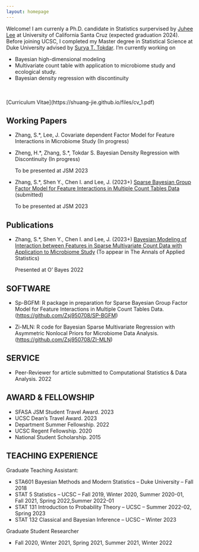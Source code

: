 ```yaml
---
layout: homepage
---
```


Welcome! I am currenly a Ph.D. candidate in Statistics surpervised by [Juhee Lee](https://sites.google.com/ucsc.edu/juheelee/home?authuser=0) at University of California Santa Cruz (expected graduation 2024). Before joining UCSC, I completed my Master degree in Statistical Science at Duke University advised by [Surya T. Tokdar](http://www2.stat.duke.edu/~st118/). I’m currently working on
- Bayesian high-dimensional modeling
- Multivariate count table with application to microbiome study and ecological study. 
- Bayesian density regression with discontinuity
<br>
<br>
[Curriculum Vitae](https://shuang-jie.github.io/files/cv_1.pdf)


## Working Papers
* Zhang, S.*, Lee, J. Covariate dependent Factor Model for Feature Interactions in Microbiome Study (In progress) 


* Zheng, H.*, Zhang, S.\*, Tokdar S. Bayesian Density Regression with Discontinuity (In progress) 

   To be presented at JSM 2023

* Zhang, S.*, Shen Y., Chen I. and Lee, J. (2023+) [Sparse Bayesian Group Factor Model for Feature Interactions in Multiple Count Tables Data](https://shuang-jie.github.io/files/SJ-P2.pdf) (submitted) 

   To be presented at JSM 2023



## Publications

* Zhang, S.*, Shen Y., Chen I. and Lee, J. (2023+) [Bayesian Modeling of Interaction between Features in Sparse Multivariate Count Data with Application to Microbiome Study](https://www.e-publications.org/ims/submission/AOAS/user/submissionFile/53807?confirm=b0ebfd8f) (To appear in The Annals of Applied Statistics)

   Presented at O’ Bayes 2022 


## SOFTWARE

* Sp-BGFM: R package in preparation for Sparse Bayesian Group Factor Model for Feature Interactions in Multiple Count Tables Data. (https://github.com/Zsj950708/SP-BGFM)

* Zi-MLN:  R code for Bayesian Sparse Multivariate Regression with Asymmetric Nonlocal Priors for Microbiome Data Analysis.  (https://github.com/Zsj950708/ZI-MLN)

## SERVICE

* Peer-Reviewer for article submitted to Computational Statistics & Data Analysis. 2022


## AWARD & FELLOWSHIP
* SFASA JSM Student Travel Award. 2023
* UCSC Dean’s Travel Award. 2023
* Department Summer Fellowship. 2022
* UCSC Regent Fellowship. 2020
* National Student Scholarship. 2015
 
## TEACHING EXPERIENCE

Graduate Teaching Assistant:
* STA601 Bayesian Methods and Modern Statistics – Duke University – Fall 2018
* STAT 5 Statistics – UCSC – Fall 2019, Winter 2020, Summer 2020-01, Fall 2021, Spring 2022,Summer 2022-01
* STAT 131 Introduction to Probability Theory – UCSC – Summer 2022-02, Spring 2023
* STAT 132 Classical and Bayesian Inference – UCSC – Winter 2023

Graduate Student Researcher
* Fall 2020, Winter 2021, Spring 2021, Summer 2021, Winter 2022







